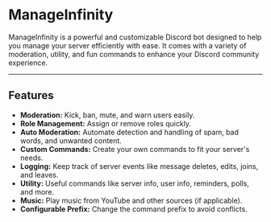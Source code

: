 # ManageInfinity

ManageInfinity is a powerful and customizable Discord bot designed to help you manage your server efficiently with ease. It comes with a variety of moderation, utility, and fun commands to enhance your Discord community experience.

---

## Features

- **Moderation:** Kick, ban, mute, and warn users easily.
- **Role Management:** Assign or remove roles quickly.
- **Auto Moderation:** Automate detection and handling of spam, bad words, and unwanted content.
- **Custom Commands:** Create your own commands to fit your server's needs.
- **Logging:** Keep track of server events like message deletes, edits, joins, and leaves.
- **Utility:** Useful commands like server info, user info, reminders, polls, and more.
- **Music:** Play music from YouTube and other sources (if applicable).
- **Configurable Prefix:** Change the command prefix to avoid conflicts.
 

